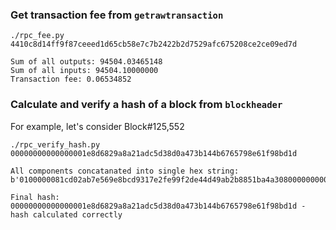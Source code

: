 ### Get transaction fee from `getrawtransaction`

`./rpc_fee.py 4410c8d14ff9f87ceeed1d65cb58e7c7b2422b2d7529afc675208ce2ce09ed7d`

```
Sum of all outputs: 94504.03465148
Sum of all inputs: 94504.10000000
Transaction fee: 0.06534852
```

### Calculate and verify a hash of a block from `blockheader`

For example, let's consider Block#125,552

`./rpc_verify_hash.py 00000000000000001e8d6829a8a21adc5d38d0a473b144b6765798e61f98bd1d`

```
All components concatanated into single hex string:
b'0100000081cd02ab7e569e8bcd9317e2fe99f2de44d49ab2b8851ba4a308000000000000e320b6c2fffc8d750423db8b1eb942ae710e951ed797f7affc8892b0f1fc122bc7f5d74df2b9441a42a14695'

Final hash: 00000000000000001e8d6829a8a21adc5d38d0a473b144b6765798e61f98bd1d - hash calculated correctly
```
